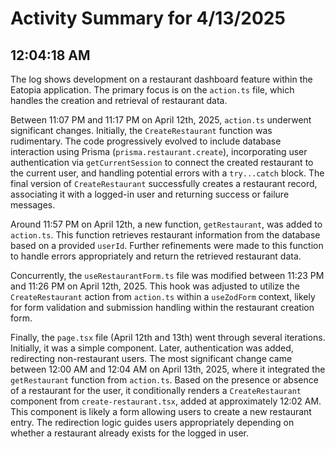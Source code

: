 # Activity Summary for 4/13/2025

## 12:04:18 AM
The log shows development on a restaurant dashboard feature within the Eatopia application.  The primary focus is on the `action.ts` file, which handles the creation and retrieval of restaurant data.

Between 11:07 PM and 11:17 PM on April 12th, 2025, `action.ts` underwent significant changes.  Initially, the `CreateRestaurant` function was rudimentary.  The code progressively evolved to include database interaction using Prisma (`prisma.restaurant.create`), incorporating user authentication via `getCurrentSession` to connect the created restaurant to the current user, and handling potential errors with a `try...catch` block.  The final version of `CreateRestaurant` successfully creates a restaurant record, associating it with a logged-in user and returning success or failure messages.

Around 11:57 PM on April 12th, a new function, `getRestaurant`, was added to `action.ts`. This function retrieves restaurant information from the database based on a provided `userId`.  Further refinements were made to this function to handle errors appropriately and return the retrieved restaurant data.

Concurrently, the `useRestaurantForm.ts` file was modified between 11:23 PM and 11:26 PM on April 12th, 2025. This hook was adjusted to utilize the `CreateRestaurant` action from `action.ts` within a `useZodForm` context, likely for form validation and submission handling within the restaurant creation form.

Finally, the `page.tsx` file (April 12th and 13th) went through several iterations.  Initially, it was a simple component.  Later, authentication was added, redirecting non-restaurant users.  The most significant change came between 12:00 AM and 12:04 AM on April 13th, 2025, where it integrated the `getRestaurant` function from `action.ts`.  Based on the presence or absence of a restaurant for the user, it conditionally renders a `CreateRestaurant` component from `create-restaurant.tsx`, added at approximately 12:02 AM. This component is likely a form allowing users to create a new restaurant entry. The redirection logic guides users appropriately depending on whether a restaurant already exists for the logged in user.
